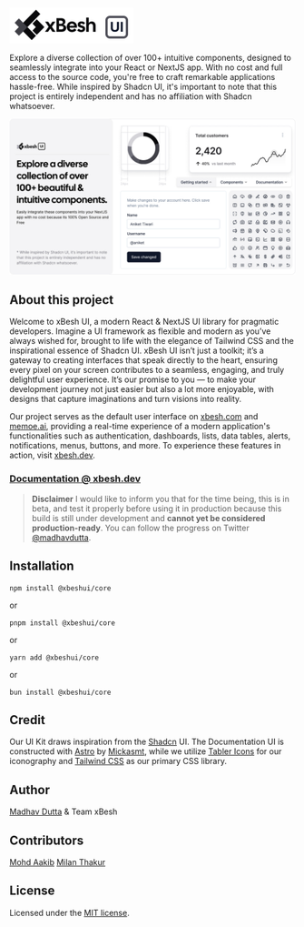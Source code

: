 ![xbeshUILogo](https://github.com/madhavdutta/xbeshui/blob/main/public/xbeshui.png)

Explore a diverse collection of over 100+ intuitive components, designed to seamlessly integrate into your  React or NextJS app. With no cost and full access to the source code, you're free to craft remarkable applications hassle-free. While inspired by Shadcn UI, it's important to note that this project is entirely independent and has no affiliation with Shadcn whatsoever.

![blog](https://github.com/madhavdutta/xbeshui/blob/main/public/og.jpg)

## About this project

Welcome to xBesh UI, a modern React & NextJS UI library for pragmatic developers. Imagine a UI framework as flexible and modern as you’ve always wished for, brought to life with the elegance of Tailwind CSS and the inspirational essence of Shadcn UI. xBesh UI isn’t just a toolkit; it’s a gateway to creating interfaces that speak directly to the heart, ensuring every pixel on your screen contributes to a seamless, engaging, and truly delightful user experience. It’s our promise to you — to make your development journey not just easier but also a lot more enjoyable, with designs that capture imaginations and turn visions into reality.

Our project serves as the default user interface on [xbesh.com](https://www.xbesh.com/) and [memoe.ai](https://memoe.ai), providing a real-time experience of a modern application's functionalities such as authentication, dashboards, lists, data tables, alerts, notifications, menus, buttons, and more. To experience these features in action, visit [xbesh.dev](https://xbesh.dev).


### [Documentation @ xbesh.dev](https://xbesh.dev/docs/getting-started)

> **Disclaimer**
> I would like to inform you that for the time being, this is in beta, and test it properly before using it in production because this build is still under development and **cannot yet be considered production-ready**.
> You can follow the progress on Twitter [@madhavdutta](https://twitter.com/madhavdutta).

## Installation

``` 
npm install @xbeshui/core
```
or
```
pnpm install @xbeshui/core
```
or
```
yarn add @xbeshui/core
```
or
```
bun install @xbeshui/core
```
  
## Credit
  
Our UI Kit draws inspiration from the [Shadcn](https://ui.shadcn.com/) UI. The Documentation UI is constructed with [Astro](https://astro.build/) by [Mickasmt](https://github.com/mickasmt), while we utilize [Tabler Icons](https://tabler.io/icons) for our iconography and [Tailwind CSS](https://tailwindcss.com) as our primary CSS library.
  
## Author
[Madhav Dutta](https://twitter.com/madhavdutta) & Team xBesh

## Contributors
[Mohd Aakib](https://github.com/mohdaakib)
[Milan Thakur](https://github.com/xbmilan)

## License
Licensed under the [MIT license](https://github.com/madhavdutta/xbesh-ui-kit-docs/blob/version1/LICENCE.md).
